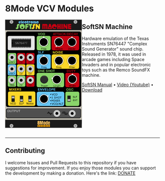 
# 8Mode VCV Modules

<img align="left" width="250" height="353" src=docs/panel.png>

## SoftSN Machine

Hardware emulation of the Texas Instruments SN76447 "Complex Sound Generator" sound chip. Released in 1978, it was used in arcade games including Space Invaders and in popular electronic toys such as the Remco SoundFX machine. 

[SoftSN Manual](docs/SoftSN.md) • [Video (Youtube)](https://youtu.be/6BLhJZEeeeY) • [Download](https://github.com/8Mode/8Mode-VCV_Modules/releases)

<br/><br/><br/><br/><br/><br/><br/>

---
## Contributing

I welcome Issues and Pull Requests to this repository if you have suggestions for improvement.
If you enjoy those modules you can support the development by making a donation. Here's the link: [DONATE](https://www.8mode.com/vcv-modules)
